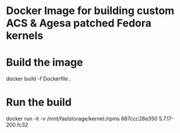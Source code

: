 Docker Image for building custom ACS & Agesa patched Fedora kernels
===================================================================

# Build the image

  docker build -f Dockerfile .

# Run the build

  docker run -it -v /mnt/faststorage/kernel:/rpms   687ccc28e350 5.7.17-200.fc32
